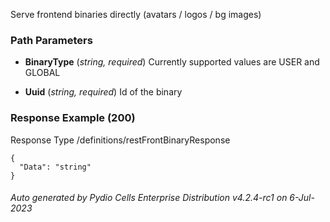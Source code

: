 






 
Serve frontend binaries directly (avatars / logos / bg images)  


### Path Parameters

 - **BinaryType** (_string, required_) Currently supported values are USER and GLOBAL

 - **Uuid** (_string, required_) Id of the binary




### Response Example (200)
Response Type /definitions/restFrontBinaryResponse

```
{
  "Data": "string"
}
```




###### Auto generated by Pydio Cells Enterprise Distribution v4.2.4-rc1 on 6-Jul-2023
